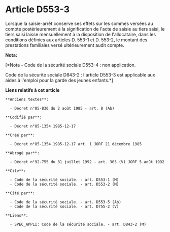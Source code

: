 # Article D553-3

Lorsque la saisie-arrêt conserve ses effets sur les sommes versées au compte postérieurement à la signification de l'acte de
saisie au tiers saisi, le tiers saisi laisse mensuellement   à la disposition de l'allocataire, dans les conditions définies
aux articles D. 553-1 et D. 553-2, le montant des prestations familiales versé ultérieurement audit compte.

**Nota:**

[*Nota - Code de la sécurité sociale D553-4 : non application.

Code de la sécurité sociale D843-2 : l'article D553-3 est applicable aux aides à l'emploi pour la garde des jeunes enfants.*]

**Liens relatifs à cet article**

	**Anciens textes**:

	  - Décret n°85-830 du 2 août 1985 - art. 8 (Ab)

	**Codifié par**:

	  - Décret n°85-1354 1985-12-17

	**Créé par**:

	  - Décret n°85-1354 1985-12-17 art. 1 JORF 21 décembre 1985

	**Abrogé par**:

	  - Décret n°92-755 du 31 juillet 1992 - art. 305 (V) JORF 5 août 1992

	**Cite**:

	  - Code de la sécurité sociale. - art. D553-1 (M)
	  - Code de la sécurité sociale. - art. D553-2 (M)

	**Cité par**:

	  - Code de la sécurité sociale. - art. D553-5 (Ab)
	  - Code de la sécurité sociale. - art. D755-2 (V)

	**Liens**:

	  - SPEC_APPLI: Code de la sécurité sociale. - art. D843-2 (M)
